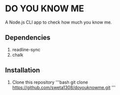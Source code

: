 # DO YOU KNOW ME

A Node.js CLI app to check how much you know me.


## Dependencies

1. readline-sync
2. chalk

## Installation

1. Clone this repository
   '''bash
   git clone
https://github.com/sweta1308/doyouknowme.git
   '''